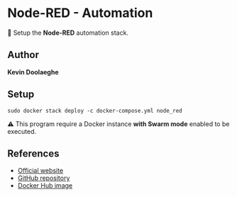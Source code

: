 # Node-RED - Automation

:triangular_flag_on_post: Setup the **Node-RED** automation stack.

## Author

**Kevin Doolaeghe**

## Setup

```
sudo docker stack deploy -c docker-compose.yml node_red
```

:warning: This program require a Docker instance **with Swarm mode** enabled to be executed.

## References

* [Official website](https://nodered.org/)
* [GitHub repository](https://github.com/node-red/node-red)
* [Docker Hub image](https://hub.docker.com/r/nodered/node-red)
